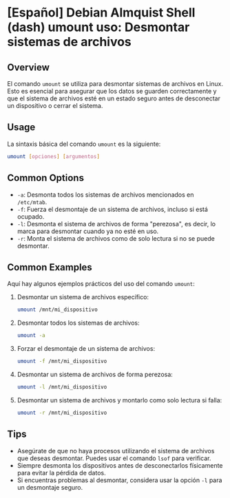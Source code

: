 # [Español] Debian Almquist Shell (dash) umount uso: Desmontar sistemas de archivos

## Overview
El comando `umount` se utiliza para desmontar sistemas de archivos en Linux. Esto es esencial para asegurar que los datos se guarden correctamente y que el sistema de archivos esté en un estado seguro antes de desconectar un dispositivo o cerrar el sistema.

## Usage
La sintaxis básica del comando `umount` es la siguiente:

```bash
umount [opciones] [argumentos]
```

## Common Options
- `-a`: Desmonta todos los sistemas de archivos mencionados en `/etc/mtab`.
- `-f`: Fuerza el desmontaje de un sistema de archivos, incluso si está ocupado.
- `-l`: Desmonta el sistema de archivos de forma "perezosa", es decir, lo marca para desmontar cuando ya no esté en uso.
- `-r`: Monta el sistema de archivos como de solo lectura si no se puede desmontar.

## Common Examples
Aquí hay algunos ejemplos prácticos del uso del comando `umount`:

1. Desmontar un sistema de archivos específico:
   ```bash
   umount /mnt/mi_dispositivo
   ```

2. Desmontar todos los sistemas de archivos:
   ```bash
   umount -a
   ```

3. Forzar el desmontaje de un sistema de archivos:
   ```bash
   umount -f /mnt/mi_dispositivo
   ```

4. Desmontar un sistema de archivos de forma perezosa:
   ```bash
   umount -l /mnt/mi_dispositivo
   ```

5. Desmontar un sistema de archivos y montarlo como solo lectura si falla:
   ```bash
   umount -r /mnt/mi_dispositivo
   ```

## Tips
- Asegúrate de que no haya procesos utilizando el sistema de archivos que deseas desmontar. Puedes usar el comando `lsof` para verificar.
- Siempre desmonta los dispositivos antes de desconectarlos físicamente para evitar la pérdida de datos.
- Si encuentras problemas al desmontar, considera usar la opción `-l` para un desmontaje seguro.